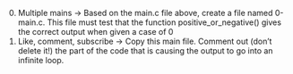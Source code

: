 0. Multiple mains -> Based on the main.c file above, create a file named 0-main.c. This file must test that the function positive_or_negative() gives the correct output when given a case of 0
1. Like, comment, subscribe -> Copy this main file. Comment out (don’t delete it!) the part of the code that is causing the output to go into an infinite loop.
